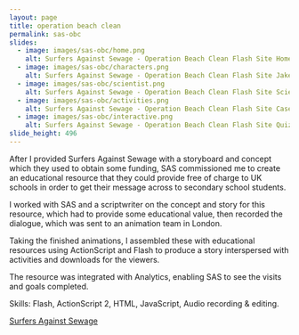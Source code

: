 ```yaml
---
layout: page
title: operation beach clean
permalink: sas-obc
slides:
  - image: images/sas-obc/home.png
    alt: Surfers Against Sewage - Operation Beach Clean Flash Site Home Page
  - image: images/sas-obc/characters.png
    alt: Surfers Against Sewage - Operation Beach Clean Flash Site Jake & Crystal Characters
  - image: images/sas-obc/scientist.png
    alt: Surfers Against Sewage - Operation Beach Clean Flash Site Scientist Character
  - image: images/sas-obc/activities.png
    alt: Surfers Against Sewage - Operation Beach Clean Flash Site Case KS3 Activities Page
  - image: images/sas-obc/interactive.png
    alt: Surfers Against Sewage - Operation Beach Clean Flash Site Quiz Page
slide_height: 496
---
```

<p>After I provided Surfers Against Sewage with a storyboard and concept which they used to obtain some funding, SAS commissioned me to create an educational resource that they could provide free of charge to UK schools in order to get their message across to  secondary school students. </p>
<p>I worked with SAS and a scriptwriter on the concept and story for this resource, which had to provide some educational value, then recorded the dialogue, which was sent to an animation team in London.</p>
<p>Taking the finished animations, I assembled these with educational resources using ActionScript and Flash to produce a story interspersed with activities and downloads for the viewers.</p>
<p>The resource was integrated with Analytics, enabling SAS to see the visits and goals completed.</p>
<!-- FIXME - move sas folder to some kind of storage if we are going to host this on Netlify, etc.
<p><a href="http://dijitl.co.uk/sas/obc/">View online.</a></p>
<p><a href="http://dijitl.co.uk/sas/obc/sas_obc_offline.zip">Download</a> an Offline version.</p> -->
<p>Skills: Flash, ActionScript 2, HTML, JavaScript, Audio recording &amp; editing.</p>
<p><a href="http://www.sas.org.uk/">Surfers Against Sewage</a> </p>